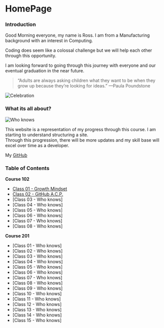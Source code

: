 # HomePage

### Introduction

Good Morning everyone, my name is Ross. I am from a Manufacturing background with an interest in Computing.  

Coding does seem like a colossal challenge but we will help each other through this opportunity.

I am looking forward to going through this journey with everyone and our eventual graduation in the near future.  

>“Adults are always asking children what they want to be when they grow up because they’re looking for ideas.” 
>—Paula Poundstone

![Celebration](https://i.etsystatic.com/11051185/r/il/ea26f8/1914586297/il_570xN.1914586297_shgg.jpg)

### What its all about?

![Who knows](https://i.imgflip.com/3kcba9.jpg?a466272)

This website is a representation of my progress through this course. I am starting to understand structuring a site.  
Through this progression, there will be more updates and my skill base will excel over time as a developer.

My [GitHub](https://github.com/tsaku56)

### Table of Contents

**Course 102**

- [Class 01 - Growth Mindset](https://tsaku56.github.io/reading-notes/code-102/102class-01) 
- [Class 02 - GitHub A.C.P.](https://tsaku56.github.io/reading-notes/code-102/102class-02)
- [Class 03 - Who knows]
- [Class 04 - Who knows]
- [Class 05 - Who knows]
- [Class 06 - Who knows]
- [Class 07 - Who knows]
- [Class 08 - Who knows]

**Course 201**

- [Class 01 - Who knows]
- [Class 02 - Who knows]
- [Class 03 - Who knows]
- [Class 04 - Who knows]
- [Class 05 - Who knows]
- [Class 06 - Who knows]
- [Class 07 - Who knows]
- [Class 08 - Who knows]
- [Class 09 - Who knows]
- [Class 10 - Who knows]
- [Class 11 - Who knows]
- [Class 12 - Who knows]
- [Class 13 - Who knows]
- [Class 14 - Who knows]
- [Class 15 - Who knows]